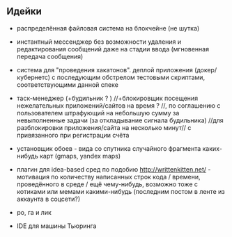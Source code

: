 ## Идейки

- распределённая файловая система на блокчейне (не шутка)
- инстантный мессенджер без возможности удаления и редактирования сообщений даже на стадии ввода (мгновенная передача сообщения)
- система для "проведения хакатонов". деплой приложения (докер/кубернетс) с последующим обстрелом тестовыми скриптами, соответствующими данной спеке

- таск-менеджер (+будильник ? ) //+блокировщик посещения нежелательных приложений/сайтов на время ? //, по соглашению с пользователем штрафующий на небольшую сумму за невыполненные задачи (за откладывание сигнала будильника) //для разблокировки приложения/сайта на несколько минут// с привязанного при регистрации счёта
- установщик обоев - вида со спутника случайного фрагмента каких-нибудь карт (gmaps, yandex maps)
- плагин для idea-based сред по подобию http://writtenkitten.net/ - мотивация по количеству написанных строк кода / времени, проведённого в среде / ещё чему-нибудь, возможно тоже с котиками или мемами какими-нибудь (последним постом в ленте из аккаунта в соцсети?)
- ро, га и лик
- IDE для машины Тьюринга
